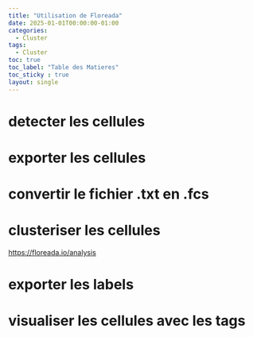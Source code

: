 ```yaml
---
title: "Utilisation de Floreada"
date: 2025-01-01T00:00:00-01:00
categories:
  - Cluster
tags:
  - Cluster
toc: true
toc_label: "Table des Matieres"
toc_sticky : true
layout: single
---
```


# detecter les cellules 



# exporter les cellules



# convertir le fichier .txt en .fcs



# clusteriser les cellules 

https://floreada.io/analysis

# exporter les labels



# visualiser les cellules avec les tags
